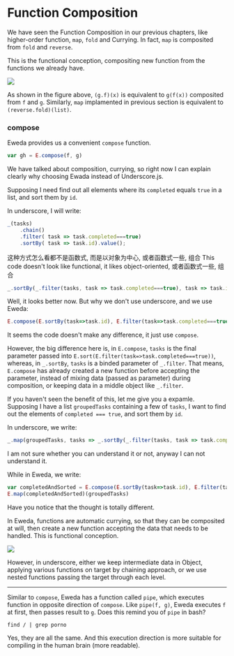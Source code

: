 # Function Composition

We have seen the Function Composition in our previous chapters, like higher-order function, `map`, `fold` and Currying. In fact, `map` is composited from `fold` and `reverse`.

This is the functional conception, compositing new function from the functions we already have.

![](http://turner.faculty.swau.edu/mathematics/materialslibrary/images/composition.jpg)


As shown in the figure above, `(g.f)(x)` is equivalent to `g(f(x))` composited from `f` and `g`. Similarly, `map` implamented in previous section is equivalent to `(reverse.fold)(list)`.

### compose

Eweda provides us a convenient `compose` function.

```js
var gh = E.compose(f, g)
```

We have talked about composition, currying, so right now I can explain clearly why choosing Ewada instead of Underscore.js.

Supposing I need find out all elements where its `completed` equals `true` in a list, and sort them by `id`.

In underscore, I will write:
```js
_(tasks)
    .chain()
    .filter( task => task.completed===true)
    .sortBy( task => task.id).value();
```

这种方式怎么看都不是函数式, 而是以对象为中心, 或者函数式一些, 组合
This code doesn't look like functional, it likes object-oriented, 或者函数式一些, 组合
```js
_.sortBy(_.filter(tasks, task => task.completed===true), task => task.id)
```

Well, it looks better now. But why we don't use underscore, and we use Eweda:

```js
E.compose(E.sortBy(task=>task.id), E.filter(task=>task.completed===true))(tasks)
```

It seems the code doesn't make any difference, it just use `compose`.

However, the big difference here is, in `E.compose`, `tasks` is the final parameter passed into `E.sort(E.filter(task=>task.completed===true))`, whereas, in `_.sortBy`, `tasks` is a binded parameter of `_.filter`. That means, `E.compose` has already created a new function before accepting the parameter, instead of mixing data (passed as parameter) during composition, or keeping data in a middle object like `_.filter`.

If you haven't seen the benefit of this, let me give you a expamle. Supposing I have a list `groupedTasks` containing a few of `tasks`, I want to find out the elements of `completed === true`, and sort them by `id`.

In underscore, we write:
```js
_.map(groupedTasks, tasks => _.sortBy(_.filter(tasks, task => task.completed===true), task => task.id))

```
I am not sure whether you can understand it or not, anyway I can not understand it.

While in Eweda, we write:
```js
var completedAndSorted = E.compose(E.sortBy(task=>task.id), E.filter(task=>task.completed===true))
E.map(completedAndSorted)(groupedTasks)
```

Have you notice that the thought is totally different.

In Eweda, functions are automatic currying, so that they can be composited at will, then create a new function accepting the data that needs to be handled. This is functional conception.

![](http://www.moebiusnoodles.com/s/wp-content/uploads/2012/09/ThreeFunctionMachines.jpg)

However, in underscore, either we keep intermediate data in Object, applying various functions on target by chaining approach, or we use nested functions passing the target through each level.

-----
Similar to `compose`, Eweda has a function called `pipe`, which executes function in opposite direction of `compose`. Like `pipe(f, g)`, Eweda executes `f` at first, then passes result to `g`. Does this remind you of `pipe` in bash?

```
find / | grep porno
```

Yes, they are all the same. And this execution direction is more suitable for compiling in the human brain (more readable).
